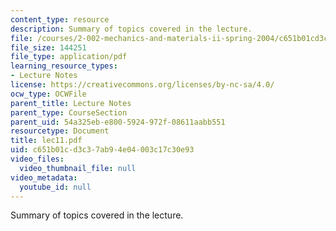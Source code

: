 ```yaml
---
content_type: resource
description: Summary of topics covered in the lecture.
file: /courses/2-002-mechanics-and-materials-ii-spring-2004/c651b01cd3c37ab94e04003c17c30e93_lec11.pdf
file_size: 144251
file_type: application/pdf
learning_resource_types:
- Lecture Notes
license: https://creativecommons.org/licenses/by-nc-sa/4.0/
ocw_type: OCWFile
parent_title: Lecture Notes
parent_type: CourseSection
parent_uid: 54a325eb-e800-5924-972f-08611aabb551
resourcetype: Document
title: lec11.pdf
uid: c651b01c-d3c3-7ab9-4e04-003c17c30e93
video_files:
  video_thumbnail_file: null
video_metadata:
  youtube_id: null
---
```

Summary of topics covered in the lecture.